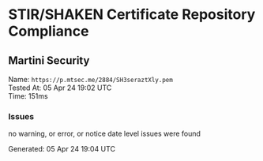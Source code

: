 # STIR/SHAKEN Certificate Repository Compliance

## Martini Security

Name: `https://p.mtsec.me/2884/SH3seraztXly.pem`\
Tested At: 05 Apr 24 19:02 UTC\
Time: 151ms

### Issues

no warning, or error, or notice date level issues were found

Generated: 05 Apr 24 19:04 UTC